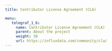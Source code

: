```yaml
---
title: Contributor License Agreement (CLA)

menu:
   telegraf_1_6:
     name: Contributor License Agreement (CLA)
     parent: About the project
     weight: 30
     url: https://influxdata.com/community/cla/
---
```

